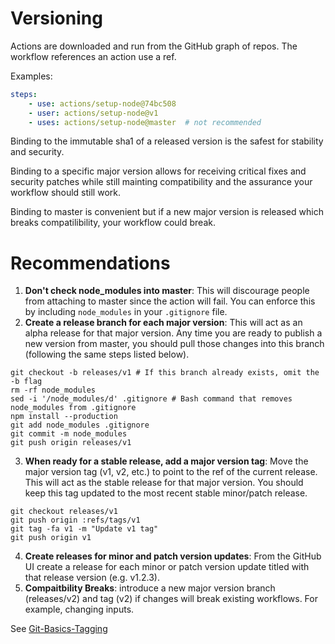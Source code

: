 # Versioning

Actions are downloaded and run from the GitHub graph of repos.  The workflow references an action use a ref.

Examples:

```yaml
steps:
    - use: actions/setup-node@74bc508
    - user: actions/setup-node@v1
    - uses: actions/setup-node@master  # not recommended
```

Binding to the immutable sha1 of a released version is the safest for stability and security.

Binding to a specific major version allows for receiving critical fixes and security patches while still mainting compatibility and the assurance your workflow should still work.

Binding to master is convenient but if a new major version is released which breaks compatilibility, your workflow could break. 

# Recommendations

1. **Don't check node_modules into master**: This will discourage people from attaching to master since the action will fail. You can enforce this by including `node_modules` in your `.gitignore` file.
2. **Create a release branch for each major version**: This will act as an alpha release for that major version. Any time you are ready to publish a new version from master, you should pull those changes into this branch (following the same steps listed below).
```
git checkout -b releases/v1 # If this branch already exists, omit the -b flag
rm -rf node_modules
sed -i '/node_modules/d' .gitignore # Bash command that removes node_modules from .gitignore
npm install --production
git add node_modules .gitignore
git commit -m node_modules
git push origin releases/v1
```
3. **When ready for a stable release, add a major version tag**: Move the major version tag (v1, v2, etc.) to point to the ref of the current release. This will act as the stable release for that major version. You should keep this tag updated to the most recent stable minor/patch release.
```
git checkout releases/v1
git push origin :refs/tags/v1
git tag -fa v1 -m "Update v1 tag"
git push origin v1
```
4. **Create releases for minor and patch version updates**: From the GitHub UI create a release for each minor or patch version update titled with that release version (e.g. v1.2.3).
5. **Compaitbility Breaks**:  introduce a new major version branch (releases/v2) and tag (v2) if changes will break existing workflows.  For example, changing inputs.

See [Git-Basics-Tagging](https://git-scm.com/book/en/v2/Git-Basics-Tagging)
